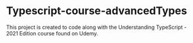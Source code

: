 # Typescript-course-advancedTypes

This project is created to code along with the Understanding TypeScript - 2021 Edition course found on Udemy.
